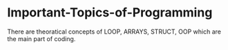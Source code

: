 # Important-Topics-of-Programming
There are theoratical concepts of LOOP, ARRAYS, STRUCT, OOP which are the main part of coding.
